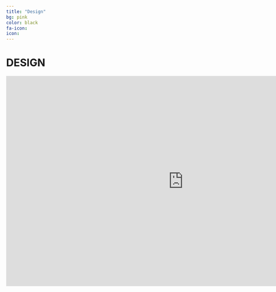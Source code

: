 ```yaml
---
title: "Design"
bg: pink
color: black
fa-icon:
icon:
---
```

# DESIGN

<iframe src="https://docs.google.com/presentation/d/e/2PACX-1vQPwjmuDH83joQtA0Q8PA7Rp5AhBdmY1UMoHLUPqnruVNvbSABshqxedtw26SNL4Sh1Y2_mBLjleWTq/embed?start=false&loop=true&delayms=5000" frameborder="0" width="960" height="569" allowfullscreen="true" mozallowfullscreen="true" webkitallowfullscreen="true"></iframe>
